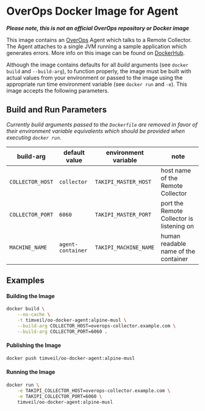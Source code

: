 # OverOps Docker Image for Agent

__*Please note, this is not an official OverOps repository or Docker image*__

This image contains an [OverOps](http://www.overops.com) Agent which talks to a Remote Collector.  The Agent attaches to a single JVM running a sample application which generates errors.  More info on this image can be found on [DockerHub](https://hub.docker.com/r/timveil/oo-docker-agent/).

Although the image contains defaults for all *build* arguments (see `docker build` and `--build-arg`), to function properly, the image must be built with actual values from your environment or passed to the image using the appropriate *run* time environment variable (see `docker run` and `-e`).  This image accepts the following parameters.

## Build and Run Parameters

*Currently build arguments passed to the `Dockerfile` are removed in favor of their environment variable equivalents which should be provided when executing `docker run`.*

| build-arg | default value | environment variable | note |
| --- | --- | --- | --- |
| `COLLECTOR_HOST` | `collector` | `TAKIPI_MASTER_HOST` | host name of the Remote Collector |
| `COLLECTOR_PORT` | `6060` | `TAKIPI_MASTER_PORT` | port the Remote Collector is listening on |
| `MACHINE_NAME` | `agent-container` | `TAKIPI_MACHINE_NAME` | human readable name of the container |


## Examples

#### Building the Image

```bash
docker build \
    --no-cache \
    -t timveil/oo-docker-agent:alpine-musl \
    --build-arg COLLECTOR_HOST=overops-collector.example.com \
    --build-arg COLLECTOR_PORT=6060 .
```

#### Publishing the Image

```bash
docker push timveil/oo-docker-agent:alpine-musl
```

#### Running the Image

```bash
docker run \
    -e TAKIPI_COLLECTOR_HOST=overops-collector.example.com \
    -e TAKIPI_COLLECTOR_PORT=6060 \
    timveil/oo-docker-agent:alpine-musl
```